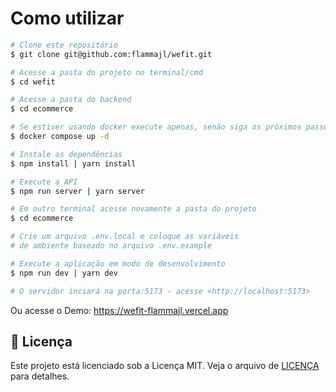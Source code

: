 # Como utilizar

```bash
# Clone este repositório
$ git clone git@github.com:flammajl/wefit.git

# Acesse a pasta do projeto no terminal/cmd
$ cd wefit

# Acesse a pasta do backend
$ cd ecommerce

# Se estiver usando docker execute apenas, senão siga os próximos passos
$ docker compose up -d

# Instale as dependências
$ npm install | yarn install

# Execute a API
$ npm run server | yarn server

# Em outro terminal acesse novamente a pasta do projeto
$ cd ecommerce

# Crie um arquivo .env.local e coloque as variáveis
# de ambiente baseado no arquivo .env.example

# Execute a aplicação em modo de desenvolvimento
$ npm run dev | yarn dev

# O servidor inciará na porta:5173 - acesse <http://localhost:5173>
```
Ou acesse o Demo: https://wefit-flammajl.vercel.app
## 📝 Licença

Este projeto está licenciado sob a Licença MIT. Veja o arquivo de [LICENÇA](https://github.com/flammajl/wefit/blob/master/license) para detalhes.
